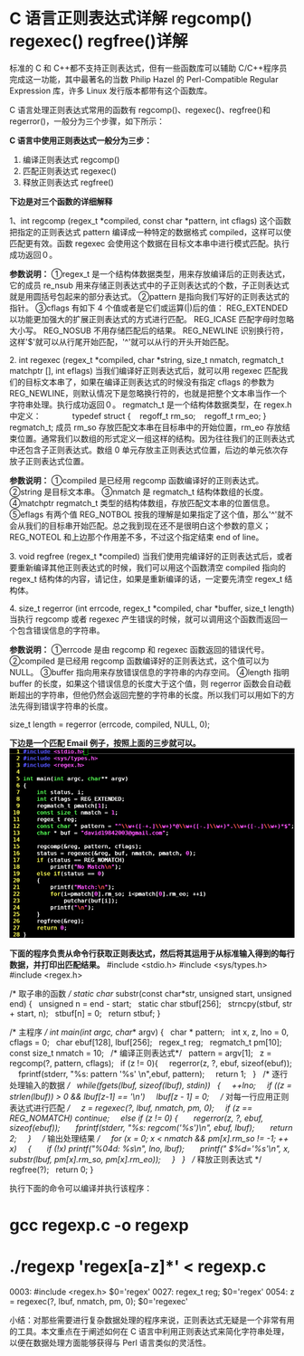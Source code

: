 # C 语言正则表达式详解 regcomp() regexec() regfree()详解

标准的 C 和 C++都不支持正则表达式，但有一些函数库可以辅助 C/C++程序员完成这一功能，其中最著名的当数 Philip Hazel 的 Perl-Compatible Regular Expression 库，许多 Linux 发行版本都带有这个函数库。

C 语言处理正则表达式常用的函数有 regcomp()、regexec()、regfree()和 regerror()，一般分为三个步骤，如下所示：

**C 语言中使用正则表达式一般分为三步：**

1.  编译正则表达式 regcomp()
2.  匹配正则表达式 regexec()
3.  释放正则表达式 regfree()

**下边是对三个函数的详细解释**

1、int regcomp (regex_t *compiled, const char *pattern, int cflags)
这个函数把指定的正则表达式 pattern 编译成一种特定的数据格式 compiled，这样可以使匹配更有效。函数 regexec 会使用这个数据在目标文本串中进行模式匹配。执行成功返回０。 　

**参数说明：**
①regex_t 是一个结构体数据类型，用来存放编译后的正则表达式，它的成员 re_nsub 用来存储正则表达式中的子正则表达式的个数，子正则表达式就是用圆括号包起来的部分表达式。
②pattern 是指向我们写好的正则表达式的指针。
③cflags 有如下 4 个值或者是它们或运算(|)后的值：
REG_EXTENDED 以功能更加强大的扩展正则表达式的方式进行匹配。
REG_ICASE 匹配字母时忽略大小写。
REG_NOSUB 不用存储匹配后的结果。
REG_NEWLINE 识别换行符，这样'$'就可以从行尾开始匹配，'^'就可以从行的开头开始匹配。

2\. int regexec (regex_t *compiled, char *string, size_t nmatch, regmatch_t matchptr [], int eflags)
当我们编译好正则表达式后，就可以用 regexec 匹配我们的目标文本串了，如果在编译正则表达式的时候没有指定 cflags 的参数为 REG_NEWLINE，则默认情况下是忽略换行符的，也就是把整个文本串当作一个字符串处理。执行成功返回０。
regmatch_t 是一个结构体数据类型，在 regex.h 中定义：             
typedef struct
{
   regoff_t rm_so;
   regoff_t rm_eo;
} regmatch_t;
成员 rm_so 存放匹配文本串在目标串中的开始位置，rm_eo 存放结束位置。通常我们以数组的形式定义一组这样的结构。因为往往我们的正则表达式中还包含子正则表达式。数组 0 单元存放主正则表达式位置，后边的单元依次存放子正则表达式位置。

**参数说明：**
①compiled 是已经用 regcomp 函数编译好的正则表达式。
②string 是目标文本串。
③nmatch 是 regmatch_t 结构体数组的长度。
④matchptr regmatch_t 类型的结构体数组，存放匹配文本串的位置信息。
⑤eflags 有两个值
REG_NOTBOL 按我的理解是如果指定了这个值，那么'^'就不会从我们的目标串开始匹配。总之我到现在还不是很明白这个参数的意义；
REG_NOTEOL 和上边那个作用差不多，不过这个指定结束 end of line。

3\. void regfree (regex_t *compiled)
当我们使用完编译好的正则表达式后，或者要重新编译其他正则表达式的时候，我们可以用这个函数清空 compiled 指向的 regex_t 结构体的内容，请记住，如果是重新编译的话，一定要先清空 regex_t 结构体。

4\. size_t regerror (int errcode, regex_t *compiled, char *buffer, size_t length)
当执行 regcomp 或者 regexec 产生错误的时候，就可以调用这个函数而返回一个包含错误信息的字符串。

**参数说明：**
①errcode 是由 regcomp 和 regexec 函数返回的错误代号。
②compiled 是已经用 regcomp 函数编译好的正则表达式，这个值可以为 NULL。
③buffer 指向用来存放错误信息的字符串的内存空间。
④length 指明 buffer 的长度，如果这个错误信息的长度大于这个值，则 regerror 函数会自动截断超出的字符串，但他仍然会返回完整的字符串的长度。所以我们可以用如下的方法先得到错误字符串的长度。

size_t length = regerror (errcode, compiled, NULL, 0);

**下边是一个匹配 Email 例子，按照上面的三步就可以。**![](img/2f37958ff444caa663ab9266e38e02b7.jpg)

**下面的程序负责从命令行获取正则表达式，然后将其运用于从标准输入得到的每行数据，并打印出匹配结果。**
#include <stdio.h>
#include <sys/types.h>
#include <regex.h>

/* 取子串的函数 */
static char* substr(const char*str,
unsigned start, unsigned end)
{
  unsigned n = end - start;
  static char stbuf[256];
  strncpy(stbuf, str + start, n);
  stbuf[n] = 0;
  return stbuf;
}

/* 主程序 */
int main(int argc, char** argv)
{
  char * pattern;
  int x, z, lno = 0, cflags = 0;
  char ebuf[128], lbuf[256];
  regex_t reg;
  regmatch_t pm[10];
  const size_t nmatch = 10;
  /* 编译正则表达式*/
  pattern = argv[1];
  z = regcomp(?, pattern, cflags);
  if (z != 0){
    regerror(z, ?, ebuf, sizeof(ebuf));
    fprintf(stderr, "%s: pattern '%s' \n",ebuf, pattern);
    return 1;
  }
  /* 逐行处理输入的数据 */
  while(fgets(lbuf, sizeof(lbuf), stdin))
  {
    ++lno;
    if ((z = strlen(lbuf)) > 0 && lbuf[z-1] == '\n')
    lbuf[z - 1] = 0;
    /* 对每一行应用正则表达式进行匹配 */
    z = regexec(?, lbuf, nmatch, pm, 0);
    if (z == REG_NOMATCH) continue;
    else if (z != 0) {
      regerror(z, ?, ebuf, sizeof(ebuf));
      fprintf(stderr, "%s: regcom('%s')\n", ebuf, lbuf);
      return 2;
    }
    /* 输出处理结果 */
    for (x = 0; x < nmatch && pm[x].rm_so != -1; ++ x)
    {
      if (!x) printf("%04d: %s\n", lno, lbuf);
      printf(" $%d='%s'\n", x, substr(lbuf, pm[x].rm_so, pm[x].rm_eo));
    }
  }
  /* 释放正则表达式 */
  regfree(?);
  return 0;
}

执行下面的命令可以编译并执行该程序：
# gcc regexp.c -o regexp
# ./regexp 'regex[a-z]*' < regexp.c
0003: #include <regex.h>
$0='regex'
0027: regex_t reg;
$0='regex'
0054: z = regexec(?, lbuf, nmatch, pm, 0);
$0='regexec'

小结：对那些需要进行复杂数据处理的程序来说，正则表达式无疑是一个非常有用的工具。本文重点在于阐述如何在 C 语言中利用正则表达式来简化字符串处理，以便在数据处理方面能够获得与 Perl 语言类似的灵活性。